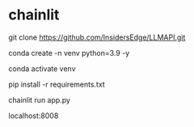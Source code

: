 # chainlit
git clone https://github.com/InsidersEdge/LLMAPI.git

conda create -n venv python=3.9 -y

conda activate venv

pip install -r requirements.txt

chainlit run app.py

localhost:8008 
